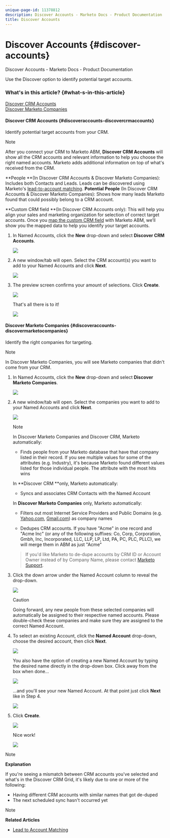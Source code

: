 ```yaml
---
unique-page-id: 11378812
description: Discover Accounts - Marketo Docs - Product Documentation
title: Discover Accounts
---
```


# Discover Accounts {#discover-accounts}

Discover Accounts - Marketo Docs - Product Documentation

Use the Discover option to identify potential target accounts.

### What's in this article? {#what-s-in-this-article}

[Discover CRM Accounts](#discoveraccounts-discovercrmaccounts)  
[Discover Marketo Companies](#discoveraccounts-discovermarketocompanies)

#### Discover CRM Accounts {#discoveraccounts-discovercrmaccounts}

Identify potential target accounts from your CRM.

>[!NOTE]
>
>After you connect your CRM to Marketo ABM, **Discover CRM Accounts** will show all the CRM accounts and relevant information to help you choose the right named accounts. Marketo adds additional information on top of what's received from the CRM.

**People **(In Discover CRM Accounts & Discover Marketo Companies): Includes both Contacts and Leads. Leads can be discovered using Marketo's [lead-to-account matching](http://docs.marketo.com/display/DOCS/Lead+to+Account+Matching).  **Potential People** (In Discover CRM Accounts & Discover Marketo Companies): Shows how many leads Marketo found that could possibly belong to a CRM account.

**Custom CRM field **(In Discover CRM Accounts only): This will help you align your sales and marketing organization for selection of correct target accounts. Once you [map the custom CRM field](http://docs.marketo.com/x/1wnG) with Marketo ABM, we’ll show you the mapped data to help you identify your target accounts.

1. In Named Accounts, click the **New** drop-down and select **Discover CRM Accounts**.

   ![](assets/disc-crm-one.png)  

1. A new window/tab will open. Select the CRM account(s) you want to add to your Named Accounts and click **Next**.

   ![](assets/disc-crm-two.png)

1. The preview screen confirms your amount of selections. Click **Create**.

   ![](assets/disc-three.png)

   That's all there is to it!

   ![](assets/disc-four.png)

#### Discover Marketo Companies {#discoveraccounts-discovermarketocompanies}

Identify the right companies for targeting.

>[!NOTE]
>
>In Discover Marketo Companies, you will see Marketo companies that didn't come from your CRM.

1. In Named Accounts, click the **New** drop-down and select **Discover Marketo Companies**.

   ![](assets/one-1.png)

1. A new window/tab will open. Select the companies you want to add to your Named Accounts and click **Next**.

   ![](assets/disc-comp-two.png)

   >[!NOTE]
   >
   >In Discover Marketo Companies and Discover CRM, Marketo automatically:
   >
   >    
   >    
   >    * Finds people from your Marketo database that have that company listed in their record. If you see multiple values for some of the attributes (e.g. Industry), it's because Marketo found different values listed for those individual people. The attribute with the most hits wins
   >    
   >    
   >In **Discover CRM **only, Marketo automatically:
   >
   >    
   >    
   >    * Syncs and associates CRM Contacts with the Named Account
   >    
   >    
   >In **Discover Marketo Companies** only, Marketo automatically:
   >
   >    
   >    
   >    * Filters out most Internet Service Providers and Public Domains (e.g. [Yahoo.com](http://Yahoo.com), [Gmail.com](http://Gmail.com)) as company names
   >    
   >    * Dedupes CRM accounts. If you have "Acme" in one record and "Acme Inc" (or any of the following suffixes: Co, Corp, Corporation, Gmbh, Inc, Incorporated, LLC, LLP, LP, Ltd, PA, PC, PLC, PLLC), we will merge them in ABM as just "Acme"
   >    
   >    
  
   >If you'd like Marketo to de-dupe accounts by CRM ID or Account Owner instead of by Company Name, please contact [Marketo Support](http://docs.marketo.com/cdn-cgi/l/email-protection#f98a8c8989968b8db994988b929c8d96d79a9694).

1. Click the down arrow under the Named Account column to reveal the drop-down.

   ![](assets/disc-comp-three.png)

   >[!CAUTION]
   >
   >Going forward, any new people from these selected companies will automatically be assigned to their respective named accounts. Please double-check these companies and make sure they are assigned to the correct Named Account.

1. To select an existing Account, click the **Named Account** drop-down, choose the desired account, then click **Next**.

   ![](assets/disc-comp-four.png)

   You also have the option of creating a new Named Account by typing the desired name directly in the drop-down box. Click away from the box when done...

   ![](assets/disc-comp-five.png)

   ...and you'll see your new Named Account. At that point just click **Next** like in Step 4.

   ![](assets/disc-comp-six.png)  

1. Click **Create**.

   ![](assets/disc-comp-seven.png)

   Nice work!

   ![](assets/disc-co-six.png)

>[!NOTE]
>
>**Explanation**
>
>If you're seeing a mismatch between CRM accounts you've selected and what's in the Discover CRM Grid, it's likely due to one or more of the following:
>
>* Having different CRM accounts with similar names that got de-duped
>* The next scheduled sync hasn't occurred yet
>

>[!NOTE]
>
>**Related Articles**
>
>* [Lead to Account Matching](discover-accounts/lead-to-account-matching.md)
>

